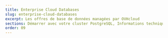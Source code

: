 ```yaml
---
title: Enterprise Cloud Databases
slug: enterprise-cloud-databases
excerpt: Les offres de base de données managées par OVHcloud
sections: Démarrer avec votre cluster PostgreSQL, Informations techniques
order: 09
---
```

